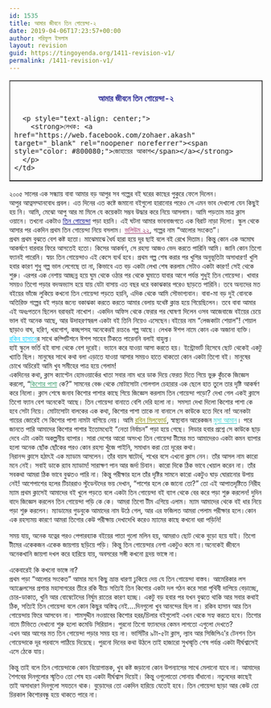 ```yaml
---
id: 1535
title: আমার জীবনে তিন গোয়েন্দা-২
date: 2019-04-06T17:23:57+00:00
author: শরিফুল ইসলাম
layout: revision
guid: https://tingoyenda.org/1411-revision-v1/
permalink: /1411-revision-v1/
---
```

<table border="1" style="border-collapse: collapse; width: 100%;">
  <tr>
    <td style="width: 100%;">
      <h4 style="text-align: center;">
        <span style="color: #333399;"><strong>আমার জীবনে তিন গোয়েন্দা-২</strong></span>
      </h4>
      
      <p style="text-align: center;">
        <strong>লেখক: <a href="https://web.facebook.com/zohaer.akash" target="_blank" rel="noopener noreferrer"><span style="color: #800080;">জোহায়ের আকাশ</span></a></strong>
      </p>
    </td>
  </tr>
</table>

২০০৫ সালের এক সন্ধ্যায় বাবা আমার বড় আপুর সব গল্পের বই ঘরের কাছের পুকুরে ফেলে দিলেন।  
আপুর আত্নসম্মানবোধ প্রবল। এত দিনের এত কষ্টে জমানো বইগুলো হারানোর পরেও সে এমন ভাব দেখালো যেন কিছুই হয় নি। আমি, মেঝো আপু আর মা মিলে যে কয়েকটা সম্ভব উদ্ধার করে নিয়ে আসলাম। আমি পড়তাম মাত্র ক্লাস ওয়ানে। তখনো একটাও <span style="color: #000080;"><a href="https://3goyenda.com/" style="color: #000080;">তিন গোয়েন্দা</a></span> পড়া হয়নি। এই ঘটনা আমার ভাবনাজগতে এক বিরাট নাড়া দিলো। স্কুল থেকে আসার পর একদিন প্রথম তিন গোয়েন্দা নিয়ে বসলাম। <span style="color: #993366;"><a href="https://3goyenda.com/review-volume-22/" style="color: #993366;">ভলিউম ২২</a></span>, গল্পের নাম &#8220;আলোর সংকেত&#8221;।  
প্রথম প্রথম বুঝতে বেশ কষ্ট হতো। মাঝেমাঝে ধৈর্য হারা হয়ে দূর ছাই বলে বই রেখে দিতাম। কিন্তু কোন এক অমোঘ আকর্ষণে বারবার ফিরে আসতেই হতো। কিসের আকর্ষণ, সে রহস্য আজও ভেদ করতে পারিনি আমি। জানি কোন তিগো ফ্যানই পারেনি। স্বয়ং তিন গোয়েন্দাও এই কেসে ব্যর্থ হবে। প্রথম গল্প শেষ করার পর খুশির অনুভূতিটা অসাধারণ! খুশি হবার কারণ শুধু গল্প ভাল লেগেছে তা না, কিভাবে এত বড় একটা লেখা শেষ করলাম সেটাও একটা কারণ! সেই থেকে শুরু। এরপর এক নেশায় আচ্ছন্ন হয়ে ঘুম থেকে ওঠার পর থেকে ঘুমাতে যাবার আগে পর্যন্ত শুধুই তিন গোয়েন্দা। খাবার সময়ও তিগো পড়ার বদঅভ্যাস হয়ে যায় যেটা বাসায় এত বছর ধরে বকাঝকার পরেও ছাড়তে পারিনি। তবে অন্যদের মত বইয়ের ভাঁজে লুকিয়ে কখনো তিন গোয়েন্দা পড়তে হয়নি, এদিক থেকে আমি সৌভাগ্যবান। বাবা-মা বড় দুই বোনকে অতিরিক্ত গল্পের বই পড়ার জন্যে বকাঝকা করতে করতে আমার বেলায় যথেষ্ট ক্লান্ত হয়ে গিয়েছিলেন। তবে বাবা আমার এই অধঃপতনে ছিলেন বরাবরই নাখোশ। একদিন অফিস থেকে ফেরার পর ঘোষণা দিলেন ওসব আজেবাজে বইয়ের চেয়ে ভাল বই অনেক আছে, আর উদাহরণস্বরূপ একটা বই তিনি নিয়েও এসেছেন।বইয়ের নাম &#8220;লেজকাটা শেয়াল&#8221;! শেয়াল ছাড়াও বাঘ, হরিণ, খরগোশ, কচ্ছপসহ অনেকেরই রংচঙে গল্প আছে। লেখক ঈশপ নামে কোন এক অজানা ব্যক্তি। <span style="color: #00ccff;"><a href="https://3goyenda.com/rokib-hasan/" style="color: #00ccff;">রকিব হাসানে</a></span>র সাথে কম্পিটিশনে ঈশপ সাহেব টিকতে পারেননি বলাই বাহুল্য।  
হাই স্কুলে ভর্তি হই বাসা থেকে বেশ দূরেই। ভ্যানে করে যাওয়া আসা করতে হয়। ইন্ট্রোভার্ট হিসেবে ছোট থেকেই একটু খ্যাতি ছিল। মানুষের সাথে কথা বলা এড়াতে যাওয়া আসার সময়ও হাতে থাকতো কোন একটা তিগো বই। মানুষের চোখে অচিরেই আমি খুব সমীহের পাত্র হয়ে গেলাম!  
একদিনের কথা, ক্লাস ক্যাপ্টেন হোমওয়ার্কের খাতা সবার নাম ধরে ডাক দিয়ে ফেরত দিতে গিয়ে ভুরু কুঁচকে জিজ্ঞেস করলো, &#8220;<span style="color: #339966;"><a href="https://3goyenda.com/kishor-pasha/" style="color: #339966;">কিশোর পাশা</a></span> কে?&#8221; সামনের বেঞ্চ থেকে মোটাসোটা গোলগাল চেহারার এক ছেলে হাত তুলে তার দৃষ্টি আকর্ষণ করে নিলো। ক্লাস শেষে জনাব কিশোর পাশার কাছে গিয়ে জিজ্ঞেস করলাম তিন গোয়েন্দা পড়ো? দেখা গেল একই ক্লাসে তিগো ফ্যান বেশ অনেকেই আছে। তিন গোয়েন্দা বানাতে বেশি দেরি হলো না। সমস্যা দেখা দিলো কিশোর পাশা কে হবে সেটা নিয়ে। মোটাসোটা বালকের এক কথা, কিশোর পাশা তাকে না বানালে সে কাউকে হতে দিবে না! অনেকটা গায়ের জোরেই সে কিশোর পাশা নামটা বাগিয়ে নেয়। আমি <span style="color: #808000;"><a href="https://3goyenda.com/robin-milford/" style="color: #808000;">রবিন মিলফোর্ড</a></span>, স্বাস্থ্যবান আরেকজন <span style="color: #33cccc;"><a href="https://3goyenda.com/musa-aman/" style="color: #33cccc;">মুসা আমান</a></span>। পরে জানতে পারি আমাদের কিশোর পাশার ইতোমধ্যেই &#8220;নেতা নির্বাচন&#8221; পড়া হয়ে গেছে। লিডার হবার প্রশ্নে সে কাউকে ছাড় দেবে এটা একটা অকল্পনীয় ব্যাপার। সারা দেশের আরো অসংখ্য তিন গোয়েন্দা টীমের মত আমাদেরও একটা কমন ব্যাপার হলো অনেক ছোঁক ছোঁকের পরও কোন রহস্য খুঁজে পাইনি, সমাধান করা তো দূরের কথা।  
নিরানন্দ ক্লাসে হঠাৎই এক ম্যাডাম আসলেন। তাঁর বয়স ষাটোর্ধ, শখের বসে এখনো ক্লাস নেন। তাঁর আসল নাম কারো মনে নেই। সবাই ডাকে র‍্যাব ম্যাডাম! সারাক্ষণ পান আর জর্দা চিবান। কারো দিকে ঠিক ভাবে খেয়াল করেন না। তাঁর সবকথা আমরা ঠিক ভাবে বুঝতও পারি না। কিন্তু পরীক্ষার হলে তাঁর দৃষ্টির সামনে কারো একটুও ঘাড় ঘোরানোর উপায় নেই! আশেপাশের হলের টিচাররাও স্টুডেন্টদের ভয় দেখান, &#8220;পাশের হলে কে জানো তো?&#8221; তো এই আপাতদৃষ্টিতে নিরীহ ম্যাম প্রথম ক্লাসেই আমাদের বই খুলে পড়তে বলে একটা তিন গোয়েন্দা বই ব্যাগ থেকে বের করে পড়া শুরু করলেন! দুদিন বাদে জিজ্ঞেস করলেন তিন গোয়েন্দা পড়ি কে কে। আমরা তিগো টীম এগিয়ে এলাম। ম্যাম আমাদের থেকে বই ধার নিয়ে পড়া শুরু করলেন। ম্যাডামের গুডবুকে আমাদের নাম উঠে গেল, আর এর ফজিলত আমরা পেলাম পরীক্ষার হলে।কোন এক রহস্যময় কারণে আমরা তিগোর কেউ পরীক্ষায় দেখাদেখি করেও ম্যামের কাছে কখনো ধরা পড়িনি!

সময় যায়, অনেক যত্নের পরও পেপারব্যাক বইয়ের পাতা গুলো মলিন হয়, আমরাও ছোট থেকে বুড়ো হয়ে যাই। তিগো টীমের একেকজন একেক জায়গায় ছড়িয়ে পড়ি। কিন্তু তিন গোয়েন্দার নেশা একটুও কমে না।অনেকেই জীবনে অনেকখানি জায়গা দখল করে হারিয়ে যায়, অবসরের সঙ্গী কখনো হ্রদয় ভাঙ্গে না।

একেবারেই কি কখনো ভাঙ্গে না?  
প্রথম পড়া &#8220;আলোর সংকেত&#8221; আমার মনে কিছু ভ্রান্ত ধারণা ঢুকিয়ে দেয় যে তিন গোয়েন্দা বাস্তব। আমেরিকার লস অ্যাঞ্জেলসের প্রশান্ত মহাসাগরের তীরে রকি বীচে সত্যিই তিন কিশোর একটা দল গঠন করে সারা পৃথিবী দাপিয়ে বেড়াচ্ছে, চোর-ডাকাত, খুনি আর বোম্বেটেদের নির্ঘুম রাতের কারণ হচ্ছে। একটু বড় হবার পর যখন বুঝতে থাকি আর সবার কথাই ঠিক, সত্যিই তিন গোয়েন্দা বলে কোন কিছুর অস্তিত্ব নেই&#8230;.দিনগুলো খুব আনন্দের ছিল না। রকিব হাসান আর তিন গোয়েন্দায় ফিরে আসবেন না। শামসুদ্দীন নওয়াবের কিশোর হরর/চিলার বইগুলোই এখন থেকে সহ্য করতে হবে। তিগোর নামে টিভিতে দেখানো শুরু হলো কমেডি সিরিয়াল। পুরনো তিগো ফ্যানদের কেমন লাগতো এগুলো দেখতে?  
এখন আর আগের মত তিন গোয়েন্দা পড়ার সময় হয় না। ভার্সিটির ৯টা-৫টা ক্লাস, ল্যাব আর সিজিপিএ&#8217;র টেনশন তিন গোয়েন্দাকে দূর পরবাসে পাঠিয়ে দিয়েছে। পুরনো দিনের কথা উঠলে তাই হাজারো সুখস্মৃতি শেষ পর্যন্ত একটা দীর্ঘশ্বাসেই এসে ঠেকে যায়।

কিন্তু তাই বলে তিন গোয়েন্দাকে কোন বিয়োগান্তক, খুব কষ্ট জড়ানো কোন উপন্যাসের সাথে মেলানো যাবে না। আমাদের শৈশবের দিনগুলোর স্মৃতিও তো শেষ হয় একটা দীর্ঘশ্বাস দিয়েই। কিন্তু ওগুলোতো সোনায় বাঁধানো। নতুনদের কাছেই তাই অসাধারণ দিনগুলো সযতনে থাক। বুড়োদের তো একদিন হারিয়ে যেতেই হবে। তিন গোয়েন্দা ছাড়া আর কেউ তো চিরকাল কিশোরবন্ধু হয়ে থাকতে পারে না।